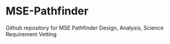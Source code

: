 # MSE-Pathfinder

Github repository for MSE Pathfinder Design, Analysis, Science Requirement Vetting
